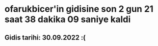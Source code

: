 # ofarukbicer'in gidisine son 2 gun 21 saat 38 dakika 09 saniye kaldi

## Gidis tarihi: 30.09.2022 :(